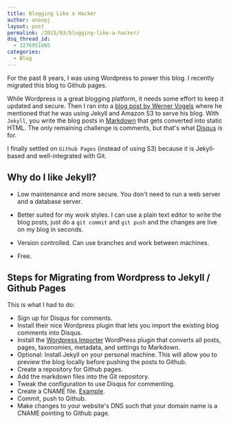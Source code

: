 ```yaml
---
title: Blogging Like a Hacker
author: anoopj
layout: post
permalink: /2015/03/blogging-like-a-hacker/
dsq_thread_id:
  - 3276951065
categories:
  - Blog
---
```


For the past 8 years, I was using Wordpress to power this blog. I recently
migrated this blog to Github pages.

While Wordpress is a great blogging platform, it needs some effort to keep
it updated and secure. Then I ran into a
[blog post by Werner Vogels](http://www.allthingsdistributed.com/2011/08/Jekyll-amazon-s3.html)
where he mentioned that he was using Jekyll and Amazon S3 to serve his
blog. With `Jekyll`, you write the blog posts in
[Markdown](http://en.wikipedia.org/wiki/Markdown) that gets converted into
static HTML. The only remaining challenge is comments, but that's what
[Disqus](http://www.disqus.com) is for.

I finally settled on `Github Pages` (instead of using S3) because it is
Jekyll-based and well-integrated with Git. 

## Why do I like Jekyll?

* Low maintenance and more secure. You don't need to run a web server and a
database server.

* Better suited for my work styles. I can use a plain text editor to write
the blog posts, just do a `git commit` and `git push` and the changes are live on
my blog in seconds.

* Version controlled. Can use branches and work between machines.

* Free. 

## Steps for Migrating from Wordpress to Jekyll / Github Pages

This is what I had to do:

* Sign up for Disqus for comments.
* Install their nice Wordpress plugin that lets you import the existing blog
comments into Disqus.
* Install the [Wordpress Importer][1] WordPress plugin
that converts all posts, pages, taxonomies, metadata, and settings to
Markdown.
* Optional: Install Jekyll on your personal machine. This will allow you to
preview the blog locally before pushing the posts to Github.
* Create a repository for Github pages.
* Add the markdown files into the Git repository.
* Tweak the configuration to use Disqus for commenting.
* Create a CNAME file. [Example](https://github.com/anoopj/anoopj.github.io/blob/master/CNAME).
* Commit, push to Github.
* Make changes to your website's DNS such that your domain name is a CNAME pointing to Github page.

 [1]: https://github.com/benbalter/wordpress-to-jekyll-exporter "Wordpress
 to Markdown Importer Plugin"
